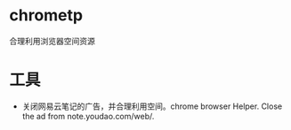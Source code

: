 # chrometp

合理利用浏览器空间资源

# 工具

- 关闭网易云笔记的广告，并合理利用空间。chrome browser Helper. Close the ad from note.youdao.com/web/.
